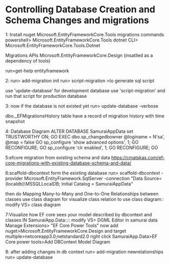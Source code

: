 

# Controlling Database Creation and Schema Changes and migrations
1: Install nuget Microsoft.EntityFrameworkCore.Tools
migrations commands
powershell> Microsoft.EntityFrameworkCore.Tools
dotnet CLI> Microsoft.EntityFrameworkCore.Tools.Dotnet

Migrations APIs
Microsoft.EntityFrameworkCore.Design
(insatlled as a dependency of tools)

run>get-help entityframework

2:
run> add-migration init
run> script-migration  >to generate sql script

use 'update-database' for development database
use 'script-migration' and run that script for production database

3:
now if the database is not existed yet
run> update-database -verbose

dbo._EFMigrationsHistory table have a record of migration history with time snapshot

4:
Database Diagram
ALTER DATABASE SamuraiAppData set TRUSTWORTHY ON; 
GO 
EXEC dbo.sp_changedbowner @loginame = N'sa', @map = false 
GO 
sp_configure 'show advanced options', 1; 
GO 
RECONFIGURE; 
GO 
sp_configure 'clr enabled', 1; 
GO 
RECONFIGURE; 
GO

5:efcore migration from existing schema and data
https://cmatskas.com/ef-core-migrations-with-existing-database-schema-and-data/

6:scaffold-dbcontext form the exixting database 
run> scaffold-dbcontext -provider Microsoft.EntityFramework.SqlServer -connection "Data Source= (localdb)\\MSSQLLocalDB; Initial Catalog = SamuraiAppData"

then do Mapping Many-to-Many and One-to-One Relationships between classes
use class diagram for visualize class relation
to use class diagram:: modify VS> class diagram

7:Visualize how EF core sees your model described by dbcontext and classes
IN SamuraiApp.Data::::
modify VS> DGML Editor
in samurai data Manage Extensions> "EF Core Power Tools"
now add nuget>Microsoft.EntityFrameworkCore.Design
and target multiple><TargetFrameworks>netcoreapp3.0;netstandard2.0</TargetFrameworks> 
right click SamuraiApp.Data>EF Core power tools>Add DBContext Model Diagram

8:
after adding changes in db context
run> add-migration newrelationships
run> update-database

